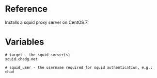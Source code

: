 # Reference
Installs a squid proxy server on CentOS 7

# Variables
```
# target - the squid server(s)
squid.chadg.net

# squid_user - the username required for squid authentication, e.g.:
chad
```
